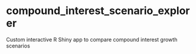 # compound_interest_scenario_explorer
Custom interactive R Shiny app to compare compound interest growth scenarios 
